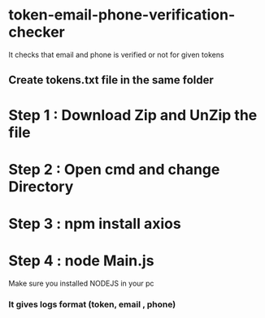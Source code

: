 # token-email-phone-verification-checker
It checks that email and phone is verified or not for given tokens
## Create tokens.txt file in the same folder

# Step 1 : Download Zip and UnZip the file
# Step 2 : Open cmd and change Directory
# Step 3 : npm install axios
# Step 4 : node Main.js

Make sure you installed NODEJS in your pc
### It gives logs format (token, email , phone)
